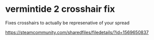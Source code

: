 # vermintide 2 crosshair fix

Fixes crosshairs to actually be represenative of your spread

https://steamcommunity.com/sharedfiles/filedetails/?id=1569650837